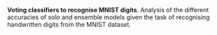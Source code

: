 **Voting classifiers to recognise MNIST digits**.
Analysis of the different accuracies of solo and ensemble models given the task of recognising handwritten digits from the MNIST dataset.
